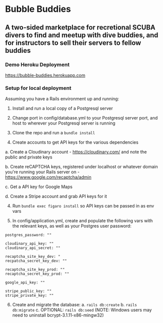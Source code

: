 # Bubble Buddies
## A two-sided marketplace for recretional SCUBA divers to find and meetup with dive buddies, and for instructors to sell their servers to fellow buddies

### Demo Heroku Deployment

https://bubble-buddies.herokuapp.com

### Setup for local deployment

Assuming you have a Rails environment up and running:

1) Install and run a local copy of a Postgresql server

2) Change port in config/database.yml to your Postgresql server port, and host to wherever your Postgresql server is running

3) Clone the repo and run a `bundle install`

4) Create accounts to get API keys for the various dependencies

  a. Create a Cloudinary account - https://cloudinary.com/ and note the public and private keys
  
  b. Create reCAPTCHA keys, registered under localhost or whatever domain you're running your Rails server on - https://www.google.com/recaptcha/admin
  
  c. Get a API key for Google Maps

  d. Create a Stripe account and grab API keys for it

4) Run `bundle exec figaro install` so API keys can be passed in as env vars

5) In config/application.yml, create and populate the following vars with the relevant keys, as well as your Postgres user password:
  ```
  postgres_password: ""

  cloudinary_api_key: ""
  cloudinary_api_secret: ""

  recaptcha_site_key_dev: "
  recpatcha_secret_key_dev: ""

  recaptcha_site_key_prod: ""
  recaptcha_secret_key_prod: ""
  
  google_api_key: ""

  stripe_public_key: ""
  stripe_private_key: ""
  ```

6) Create and migrate the database:
  a. `rails db:create`
  b. `rails db:migrate`
  c. OPTIONAL: `rails db:seed` (NOTE: Windows users may need to uninstall bcrypt-3.1.11-x86-mingw32)
